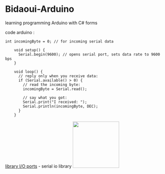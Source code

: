 # Bidaoui-Arduino
learning programming Arduino with C# forms

code arduino : 
```
int incomingByte = 0; // for incoming serial data

    void setup() {
      Serial.begin(9600); // opens serial port, sets data rate to 9600 bps
    }

    void loop() {
      // reply only when you receive data:
      if (Serial.available() > 0) {
        // read the incoming byte:
        incomingByte = Serial.read();

        // say what you got:
        Serial.print("I received: ");
        Serial.println(incomingByte, DEC);
      }
    }
```

[library I/O ports](https://learn.microsoft.com/en-us/dotnet/api/system.io.ports.serialport?view=net-9.0-pp) - serial io library
<img src="https://www.google.com/url?sa=i&url=https%3A%2F%2Flearn.sparkfun.com%2Ftutorials%2Fserial-communication%2Fuarts&psig=AOvVaw1VN9wnfoxS79S2qvwuLQ4D&ust=1741833845986000&source=images&cd=vfe&opi=89978449&ved=0CBQQjRxqFwoTCKjpyZXEg4wDFQAAAAAdAAAAABAZ" width="150">
